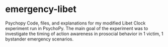# emergency-libet
Psychopy Code, files, and explanations for my modified Libet Clock experiment run in PsychoPy. The main goal of the experiment was to investigate the timing of action awareness in prosocial behavior in 1 victim, 1 bystander emergency scenarios.
